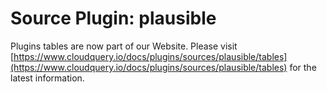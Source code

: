 # Source Plugin: plausible

Plugins tables are now part of our Website. Please visit [https://www.cloudquery.io/docs/plugins/sources/plausible/tables](https://www.cloudquery.io/docs/plugins/sources/plausible/tables) for the latest information.